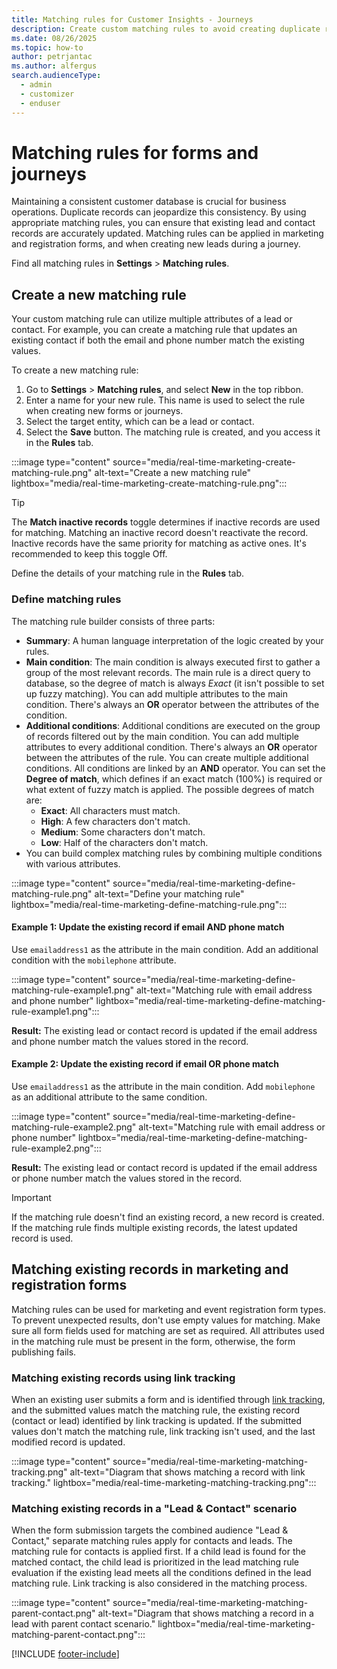 ```yaml
---
title: Matching rules for Customer Insights - Journeys
description: Create custom matching rules to avoid creating duplicate records in forms and journeys.
ms.date: 08/26/2025
ms.topic: how-to
author: petrjantac
ms.author: alfergus
search.audienceType: 
  - admin
  - customizer
  - enduser
---
```


# Matching rules for forms and journeys

Maintaining a consistent customer database is crucial for business operations. Duplicate records can jeopardize this consistency. By using appropriate matching rules, you can ensure that existing lead and contact records are accurately updated. Matching rules can be applied in marketing and registration forms, and when creating new leads during a journey.

Find all matching rules in **Settings** > **Matching rules**.

## Create a new matching rule

Your custom matching rule can utilize multiple attributes of a lead or contact. For example, you can create a matching rule that updates an existing contact if both the email and phone number match the existing values.

To create a new matching rule:

1. Go to **Settings** > **Matching rules**, and select **New** in the top ribbon.
1. Enter a name for your new rule. This name is used to select the rule when creating new forms or journeys.
1. Select the target entity, which can be a lead or contact.
1. Select the **Save** button. The matching rule is created, and you access it in the **Rules** tab.

:::image type="content" source="media/real-time-marketing-create-matching-rule.png" alt-text="Create a new matching rule" lightbox="media/real-time-marketing-create-matching-rule.png":::

 > [!TIP]
 > The **Match inactive records** toggle determines if inactive records are used for matching. Matching an inactive record doesn't reactivate the record. Inactive records have the same priority for matching as active ones. It's recommended to keep this toggle Off.

Define the details of your matching rule in the **Rules** tab.

### Define matching rules

The matching rule builder consists of three parts:

- **Summary**: A human language interpretation of the logic created by your rules.
- **Main condition**: The main condition is always executed first to gather a group of the most relevant records. The main rule is a direct query to database, so the degree of match is always *Exact* (it isn't possible to set up fuzzy matching). You can add multiple attributes to the main condition. There's always an **OR** operator between the attributes of the condition.
- **Additional conditions**: Additional conditions are executed on the group of records filtered out by the main condition. You can add multiple attributes to every additional condition. There's always an **OR** operator between the attributes of the rule. You can create multiple additional conditions. All conditions are linked by an **AND** operator. You can set the **Degree of match**, which defines if an exact match (100%) is required or what extent of fuzzy match is applied. The possible degrees of match are:
  - **Exact**: All characters must match.
  - **High**: A few characters don't match.
  - **Medium**: Some characters don't match.
  - **Low**: Half of the characters don't match.
- You can build complex matching rules by combining multiple conditions with various attributes.

:::image type="content" source="media/real-time-marketing-define-matching-rule.png" alt-text="Define your matching rule" lightbox="media/real-time-marketing-define-matching-rule.png":::

#### Example 1: Update the existing record if email AND phone match

Use `emailaddress1` as the attribute in the main condition. Add an additional condition with the `mobilephone` attribute.

:::image type="content" source="media/real-time-marketing-define-matching-rule-example1.png" alt-text="Matching rule with email address and phone number" lightbox="media/real-time-marketing-define-matching-rule-example1.png":::

**Result:** The existing lead or contact record is updated if the email address and phone number match the values stored in the record.

#### Example 2: Update the existing record if email OR phone match

Use `emailaddress1` as the attribute in the main condition. Add `mobilephone` as an additional attribute to the same condition.

:::image type="content" source="media/real-time-marketing-define-matching-rule-example2.png" alt-text="Matching rule with email address or phone number" lightbox="media/real-time-marketing-define-matching-rule-example2.png":::

**Result:** The existing lead or contact record is updated if the email address or phone number match the values stored in the record.

> [!IMPORTANT]
> If the matching rule doesn't find an existing record, a new record is created. If the matching rule finds multiple existing records, the latest updated record is used.

## Matching existing records in marketing and registration forms

Matching rules can be used for marketing and event registration form types. To prevent unexpected results, don't use empty values for matching. Make sure all form fields used for matching are set as required. All attributes used in the matching rule must be present in the form, otherwise, the form publishing fails.

### Matching existing records using link tracking

When an existing user submits a form and is identified through [link tracking](real-time-marketing-link-tracking-mechanics.md), and the submitted values match the matching rule, the existing record (contact or lead) identified by link tracking is updated. If the submitted values don't match the matching rule, link tracking isn't used, and the last modified record is updated.

:::image type="content" source="media/real-time-marketing-matching-tracking.png" alt-text="Diagram that shows matching a record with link tracking." lightbox="media/real-time-marketing-matching-tracking.png":::

### Matching existing records in a "Lead & Contact" scenario

When the form submission targets the combined audience "Lead & Contact," separate matching rules apply for contacts and leads. The matching rule for contacts is applied first. If a child lead is found for the matched contact, the child lead is prioritized in the lead matching rule evaluation if the existing lead meets all the conditions defined in the lead matching rule. Link tracking is also considered in the matching process.

:::image type="content" source="media/real-time-marketing-matching-parent-contact.png" alt-text="Diagram that shows matching a record in a lead with parent contact scenario." lightbox="media/real-time-marketing-matching-parent-contact.png":::

[!INCLUDE [footer-include](./includes/footer-banner.md)]
